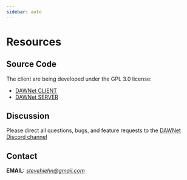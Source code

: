 ```yaml
---
sidebar: auto
---
```


# Resources

## Source Code

The client are being developed under the GPL 3.0 license:
* [DAWNet CLIENT](https://github.com/shiehn/dawnet_client)
* [DAWNet SERVER](https://github.com/shiehn/dawnet-server)

## Discussion

Please direct all questions, bugs, and feature requests to the
[DAWNet Discord channel](https://discord.gg/UcHCjfpRkV)

## Contact

**EMAIL:** *stevehiehn@gmail.com*